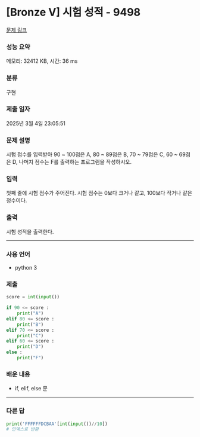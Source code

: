 # [Bronze V] 시험 성적 - 9498

[문제 링크](https://www.acmicpc.net/problem/9498)

### 성능 요약

메모리: 32412 KB, 시간: 36 ms

### 분류

구현

### 제출 일자

2025년 3월 4일 23:05:51

### 문제 설명

<p>시험 점수를 입력받아 90 ~ 100점은 A, 80 ~ 89점은 B, 70 ~ 79점은 C, 60 ~ 69점은 D, 나머지 점수는 F를 출력하는 프로그램을 작성하시오.</p>

### 입력

 <p>첫째 줄에 시험 점수가 주어진다. 시험 점수는 0보다 크거나 같고, 100보다 작거나 같은 정수이다.</p>

### 출력

 <p>시험 성적을 출력한다.</p>

---

### 사용 언어

- python 3

### 제출

```python
score = int(input())

if 90 <= score :
    print("A")
elif 80 <= score :
    print("B")
elif 70 <= score :
    print("C")
elif 60 <= score :
    print("D")
else :
    print("F")
```

### 배운 내용

- if, elif, else 문

---

### 다른 답

```python
print('FFFFFFDCBAA'[int(input())//10])
# 인덱스로 반환
```
